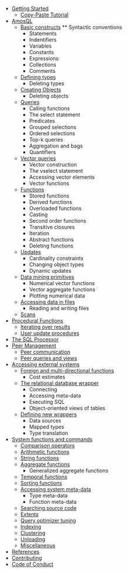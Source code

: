 * [Getting Started](getting-started/README.md)
    * [Copy-Paste Tutorial](getting-started/tutorial.md)
* [AmosQL](amosql/README.md)
  * [Basic constructs](amosql/basic-constructs.md)
    **  Syntactic conventions
    * Statements
    * Indentifiers
    * Variables
    * Constants
    * Expressions
    * Collections
    * Comments
  * [Defining types](amosql/defining-types.md)
    * Deleting types
  * [Creating Objects](amosql/creating-objects.md)
    * Deleting objects
  * [Queries](amosql/queries.md)
    * Calling functions
    * The select statement
    * Predicates
    * Grouped selections
    * Ordered selections
    * Top-k queries
    * Aggregation and bags
    * Quantifiers
  * [Vector queries](amosql/vector-queries.md)
    * Vector construction
    * The vselect statement
    * Accessing vector elements
    * Vector functions
  * [Functions](amosql/defining-functions.md)
    * Stored functions
    * Derived functions
    * Overloaded functions
    * Casting
    * Second order functions
    * Transitive closures
    * Iteration
    * Abstract functions
    * Deleting functions
  * [Updates](amosql/updates.md)
    * Cardinality constraints
    * Changing object types
    * Dynamic updates
  * [Data mining primitives](amosql/data-mining-primitives.md)
    * Numerical vector functions
    * Vector aggregate functions
    * Plotting numerical data
  * [Accessing data in files](amosql/accessing-data-in-files.md)
    * Reading and writing files
  * [Scans](amosql/scans.md)
* [Procedural Functions](procedural-functions/README.md)
  * [Iterating over results](procedural-functions/iterating-over-results.md)
  * [User update procedures](procedural-functions/user-update-procedures.md)
* [The SQL Processor](sql-processor/README.md)
* [Peer Management](peer-management/README.md)
  * [Peer communication](peer-management/peer-communication.md)
  * [Peer queries and views](peer-management/peer-queries-and-views.md)
* [Accessing external systems](accessing-external-systems/README.md)
  * [Foreign and multi-directional functions](accessing-external-systems/foreign-and-multi-directional-functions.md)
    * Cost estimates
  * [The relational database wrapper](accessing-external-systems/the-relational-database-wrapper.md)
    * Connecting
    * Accessing meta-data
    * Executing SQL
    * Object-oriented views of tables
  * [Defining new wrappers](accessing-external-systems/defining-new-wrappers.md)
    * Data sources
    * Mapped types
    * Type translation
* [System functions and commands](system-functions/README.md)
  * [Comparison operators](system-functions/comparison-operators.md)
  * [Arithmetic functions](system-functions/arithmetic-functions.md)
  * [String functions](system-functions/string-functions.md)
  * [Aggregate functions](system-functions/aggregate-functions.md)
    * Generalized aggregate functions
  * [Temporal functions](system-functions/temporal-functions.md)
  * [Sorting functions](system-functions/sorting-functions.md)
  * [Accessing system meta-data](system-functions/accessing-system-meta-data.md)
    * Type meta-data
    * Function meta-data
  * [Searching source code](system-functions/searching-source-code.md)
  * [Extents](system-functions/extents.md)
  * [Query optimizer tuning](system-functions/query-optimizer-tuning.md)
  * [Indexing](system-functions/indexing.md)
  * [Clustering](system-functions/clustering.md)
  * [Unloading](system-functions/unloading.md)
  * [Miscellaneous](system-functions/miscellaneous.md)
* [References](references/README.md)
* [Contributing](CONTRIBUTING.md)
* [Code of Conduct](CODE_OF_CONDUCT.md)
